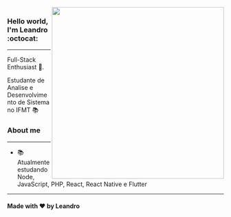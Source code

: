 <img align="right" width="400" height="400" src="https://miro.medium.com/max/1360/1*VON9gHTrzeHZbHfXsqfzEA.gif">

### Hello world, I'm Leandro :octocat:
---
Full-Stack Enthusiast :robot:.

Estudante de Analise e Desenvolvimento de Sistema no IFMT :books:

### About me
---
- 📚 Atualmente estudando Node, JavaScript, PHP, React, React Native e Flutter
---
#### Made with ❤️ by Leandro
